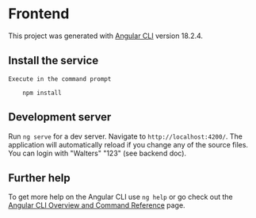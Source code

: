 # Frontend

This project was generated with [Angular CLI](https://github.com/angular/angular-cli) version 18.2.4.

## Install the service
    Execute in the command prompt
```node
    npm install
```

## Development server

Run `ng serve` for a dev server. Navigate to `http://localhost:4200/`. The application will automatically reload if you change any of the source files. You can login with "Walters" "123" (see backend doc).

## Further help

To get more help on the Angular CLI use `ng help` or go check out the [Angular CLI Overview and Command Reference](https://angular.dev/tools/cli) page.
